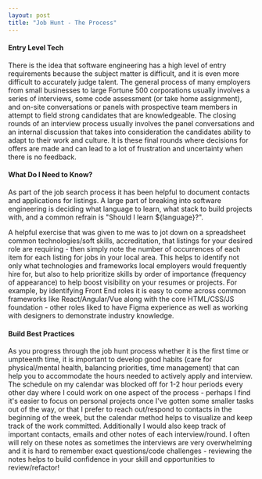 ```yaml
---
layout: post
title: "Job Hunt - The Process"
---
```


#### Entry Level Tech

There is the idea that software engineering has a high level of entry requirements because the subject matter is difficult, and it is even more difficult to accurately judge talent. The general process of many employers from small businesses to large Fortune 500 corporations usually involves a series of interviews, some code assessment (or take home assignment), and on-site conversations or panels with prospective team members in attempt to field strong candidates that are knowledgeable. The closing rounds of an interview process usually involves the panel conversations and an internal discussion that takes into consideration the candidates ability to adapt to their work and culture. It is these final rounds where decisions for offers are made and can lead to a lot of frustration and uncertainty when there is no feedback.

#### What Do I Need to Know?

As part of the job search process it has been helpful to document contacts and applications for listings. A large part of breaking into software engineering is deciding what language to learn, what stack to build projects with, and a common refrain is "Should I learn ${language}?".

A helpful exercise that was given to me was to jot down on a spreadsheet common technologies/soft skills, accreditation, that listings for your desired role are requiring - then simply note the number of occurrences of each item for each listing for jobs in your local area. This helps to identify not only what technologies and frameworks local employers would frequently hire for, but also to help prioritize skills by order of importance (frequency of appearance) to help boost visibility on your resumes or projects. For example, by identifying Front End roles it is easy to come across common frameworks like React/Angular/Vue along with the core HTML/CSS/JS foundation - other roles liked to have Figma experience as well as working with designers to demonstrate industry knowledge.

#### Build Best Practices

As you progress through the job hunt process whether it is the first time or umpteenth time, it is important to develop good habits (care for physical/mental health, balancing priorities, time management) that can help you to accommodate the hours needed to actively apply and interview. The schedule on my calendar was blocked off for 1-2 hour periods every other day where I could work on one aspect of the process - perhaps I find it's easier to focus on personal projects once I've gotten some smaller tasks out of the way, or that I prefer to reach out/respond to contacts in the beginning of the week, but the calendar method helps to visualize and keep track of the work committed. Additionally I would also keep track of important contacts, emails and other notes of each interview/round. I often will rely on these notes as sometimes the interviews are very overwhelming and it is hard to remember exact questions/code challenges - reviewing the notes helps to build confidence in your skill and opportunities to review/refactor!
